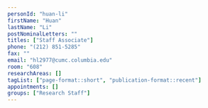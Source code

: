 ```yaml
---
personId: "huan-li"
firstName: "Huan"
lastName: "Li"
postNominalLetters: ""
titles: ["Staff Associate"]
phone: "(212) 851-5285"
fax: ""
email: "hl2977@cumc.columbia.edu"
room: "608"
researchAreas: []
tagList: ["page-format::short", "publication-format::recent"]
appointments: []
groups: ["Research Staff"]
---
```


